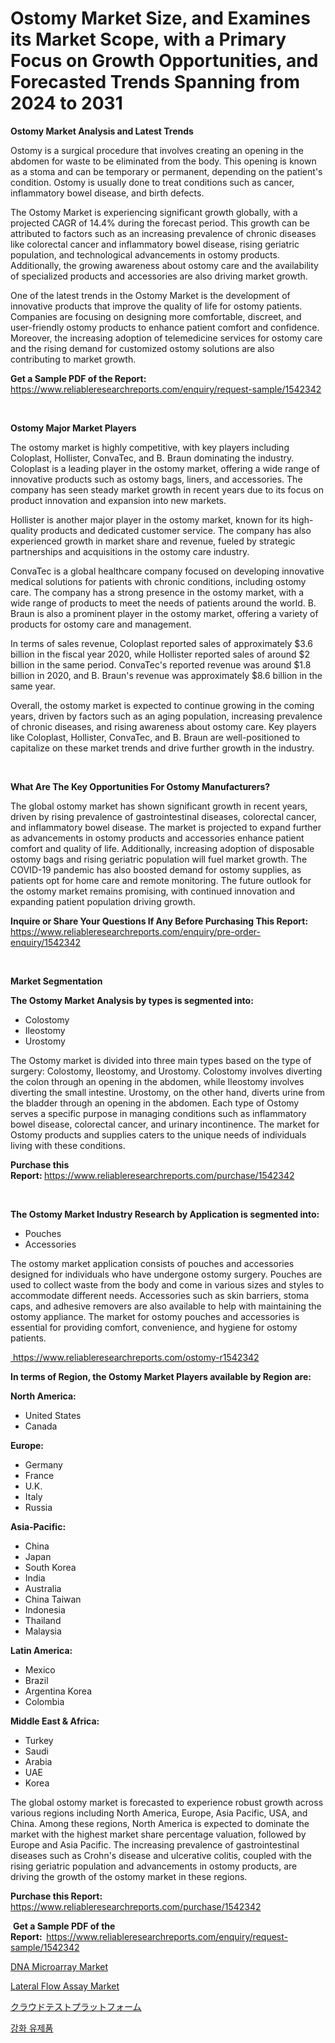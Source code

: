 <p><h1>Ostomy Market Size, and Examines its Market Scope, with a Primary Focus on Growth Opportunities, and Forecasted Trends Spanning from 2024 to 2031</h1></p><p><strong>Ostomy Market Analysis and Latest Trends</strong></p>
<p><p>Ostomy is a surgical procedure that involves creating an opening in the abdomen for waste to be eliminated from the body. This opening is known as a stoma and can be temporary or permanent, depending on the patient's condition. Ostomy is usually done to treat conditions such as cancer, inflammatory bowel disease, and birth defects.</p><p>The Ostomy Market is experiencing significant growth globally, with a projected CAGR of 14.4% during the forecast period. This growth can be attributed to factors such as an increasing prevalence of chronic diseases like colorectal cancer and inflammatory bowel disease, rising geriatric population, and technological advancements in ostomy products. Additionally, the growing awareness about ostomy care and the availability of specialized products and accessories are also driving market growth.</p><p>One of the latest trends in the Ostomy Market is the development of innovative products that improve the quality of life for ostomy patients. Companies are focusing on designing more comfortable, discreet, and user-friendly ostomy products to enhance patient comfort and confidence. Moreover, the increasing adoption of telemedicine services for ostomy care and the rising demand for customized ostomy solutions are also contributing to market growth.</p></p>
<p><strong>Get a Sample PDF of the Report:&nbsp;</strong> <a href="https://www.reliableresearchreports.com/enquiry/request-sample/1542342">https://www.reliableresearchreports.com/enquiry/request-sample/1542342</a></p>
<p>&nbsp;</p>
<p><strong>Ostomy Major Market Players</strong></p>
<p><p>The ostomy market is highly competitive, with key players including Coloplast, Hollister, ConvaTec, and B. Braun dominating the industry. Coloplast is a leading player in the ostomy market, offering a wide range of innovative products such as ostomy bags, liners, and accessories. The company has seen steady market growth in recent years due to its focus on product innovation and expansion into new markets.</p><p>Hollister is another major player in the ostomy market, known for its high-quality products and dedicated customer service. The company has also experienced growth in market share and revenue, fueled by strategic partnerships and acquisitions in the ostomy care industry.</p><p>ConvaTec is a global healthcare company focused on developing innovative medical solutions for patients with chronic conditions, including ostomy care. The company has a strong presence in the ostomy market, with a wide range of products to meet the needs of patients around the world. B. Braun is also a prominent player in the ostomy market, offering a variety of products for ostomy care and management.</p><p>In terms of sales revenue, Coloplast reported sales of approximately $3.6 billion in the fiscal year 2020, while Hollister reported sales of around $2 billion in the same period. ConvaTec's reported revenue was around $1.8 billion in 2020, and B. Braun's revenue was approximately $8.6 billion in the same year.</p><p>Overall, the ostomy market is expected to continue growing in the coming years, driven by factors such as an aging population, increasing prevalence of chronic diseases, and rising awareness about ostomy care. Key players like Coloplast, Hollister, ConvaTec, and B. Braun are well-positioned to capitalize on these market trends and drive further growth in the industry.</p></p>
<p>&nbsp;</p>
<p><strong>What Are The Key Opportunities For Ostomy Manufacturers?</strong></p>
<p><p>The global ostomy market has shown significant growth in recent years, driven by rising prevalence of gastrointestinal diseases, colorectal cancer, and inflammatory bowel disease. The market is projected to expand further as advancements in ostomy products and accessories enhance patient comfort and quality of life. Additionally, increasing adoption of disposable ostomy bags and rising geriatric population will fuel market growth. The COVID-19 pandemic has also boosted demand for ostomy supplies, as patients opt for home care and remote monitoring. The future outlook for the ostomy market remains promising, with continued innovation and expanding patient population driving growth.</p></p>
<p><strong>Inquire or Share Your Questions If Any Before Purchasing This Report:</strong> <a href="https://www.reliableresearchreports.com/enquiry/pre-order-enquiry/1542342">https://www.reliableresearchreports.com/enquiry/pre-order-enquiry/1542342</a></p>
<p>&nbsp;</p>
<p><strong>Market Segmentation</strong></p>
<p><strong>The Ostomy Market Analysis by types is segmented into:</strong></p>
<p><ul><li>Colostomy</li><li>Ileostomy</li><li>Urostomy</li></ul></p>
<p><p>The Ostomy market is divided into three main types based on the type of surgery: Colostomy, Ileostomy, and Urostomy. Colostomy involves diverting the colon through an opening in the abdomen, while Ileostomy involves diverting the small intestine. Urostomy, on the other hand, diverts urine from the bladder through an opening in the abdomen. Each type of Ostomy serves a specific purpose in managing conditions such as inflammatory bowel disease, colorectal cancer, and urinary incontinence. The market for Ostomy products and supplies caters to the unique needs of individuals living with these conditions.</p></p>
<p><strong>Purchase this Report:&nbsp;</strong><a href="https://www.reliableresearchreports.com/purchase/1542342">https://www.reliableresearchreports.com/purchase/1542342</a></p>
<p>&nbsp;</p>
<p><strong>The Ostomy Market Industry Research by Application is segmented into:</strong></p>
<p><ul><li>Pouches</li><li>Accessories</li></ul></p>
<p><p>The ostomy market application consists of pouches and accessories designed for individuals who have undergone ostomy surgery. Pouches are used to collect waste from the body and come in various sizes and styles to accommodate different needs. Accessories such as skin barriers, stoma caps, and adhesive removers are also available to help with maintaining the ostomy appliance. The market for ostomy pouches and accessories is essential for providing comfort, convenience, and hygiene for ostomy patients.</p></p>
<p><a href="https://www.reliableresearchreports.com/ostomy-r1542342">&nbsp;https://www.reliableresearchreports.com/ostomy-r1542342</a></p>
<p><strong>In terms of Region, the Ostomy Market Players available by Region are:</strong></p>
<p>
    <p> <strong> North America: </strong>
        <ul>
            <li>United States</li>
            <li>Canada</li>
        </ul>
        </p> 
    <p> <strong> Europe: </strong>
        <ul>
            <li>Germany</li>
            <li>France</li>
            <li>U.K.</li>
            <li>Italy</li>
            <li>Russia</li>
        </ul>
        </p> 
    <p> <strong> Asia-Pacific: </strong>
        <ul>
            <li>China</li>
            <li>Japan</li>
            <li>South Korea</li>
            <li>India</li>
            <li>Australia</li>
            <li>China Taiwan</li>
            <li>Indonesia</li>
            <li>Thailand</li>
            <li>Malaysia</li>
        </ul>
        </p> 
    <p> <strong> Latin America: </strong>
        <ul>
            <li>Mexico</li>
            <li>Brazil</li>
            <li>Argentina Korea</li>
            <li>Colombia</li>
        </ul>
        </p> 
    <p> <strong> Middle East & Africa: </strong>
        <ul>
            <li>Turkey</li>
            <li>Saudi</li>
            <li>Arabia</li>
            <li>UAE</li>
            <li>Korea</li>
        </ul>
    </p>
    </p>
<p><p>The global ostomy market is forecasted to experience robust growth across various regions including North America, Europe, Asia Pacific, USA, and China. Among these regions, North America is expected to dominate the market with the highest market share percentage valuation, followed by Europe and Asia Pacific. The increasing prevalence of gastrointestinal diseases such as Crohn's disease and ulcerative colitis, coupled with the rising geriatric population and advancements in ostomy products, are driving the growth of the ostomy market in these regions.</p></p>
<p><strong>Purchase this Report: </strong><a href="https://www.reliableresearchreports.com/purchase/1542342">https://www.reliableresearchreports.com/purchase/1542342</a></p>
<p>&nbsp;<strong>Get a Sample PDF of the Report:&nbsp;&nbsp;</strong><a href="https://www.reliableresearchreports.com/enquiry/request-sample/1542342">https://www.reliableresearchreports.com/enquiry/request-sample/1542342</a></p>
<p><strong></strong></p>
<p><p><a href="https://github.com/DeonteStanton2023/Market-Research-Report-List-1/blob/main/dna-microarray-market.md">DNA Microarray Market</a></p><p><a href="https://github.com/Glendatilghmankmgz0rbhwpy/Market-Research-Report-List-2/blob/main/lateral-flow-assay-market.md">Lateral Flow Assay Market</a></p><p><a href="https://github.com/RudySimonis2023/Market-Research-Report-List-1/blob/main/695271246660.md">クラウドテストプラットフォーム</a></p><p><a href="https://github.com/vskv4779xr1/Market-Research-Report-List-2/blob/main/729741449160.md">강화 유제품</a></p></p>